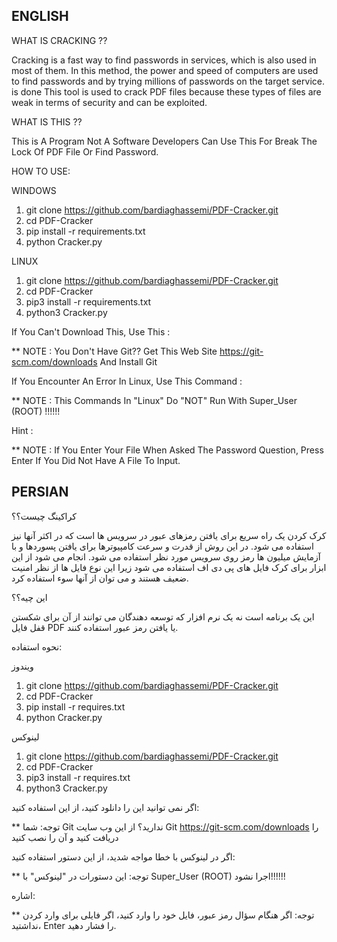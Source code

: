 ## ENGLISH 

WHAT IS CRACKING ??

Cracking is a fast way to find passwords in services, which is also used in most of them. In this method, the power and speed of computers are used to find passwords and by trying millions of passwords on the target service. is done
This tool is used to crack PDF files because these types of files are weak in terms of security and can be exploited.

WHAT IS THIS ??

This is A Program Not A Software Developers Can Use This For Break The Lock Of PDF File Or Find Password.

HOW TO USE:

WINDOWS
1. git clone https://github.com/bardiaghassemi/PDF-Cracker.git
2. cd PDF-Cracker
3. pip install -r requirements.txt
4. python Cracker.py

LINUX
1. git clone https://github.com/bardiaghassemi/PDF-Cracker.git
2. cd PDF-Cracker
3. pip3 install -r requirements.txt
4. python3 Cracker.py

If You Can't Download This, Use This :

** NOTE : You Don't Have Git?? Get This Web Site https://git-scm.com/downloads And Install Git

If You Encounter An Error In Linux, Use This Command : 

** NOTE : This Commands In "Linux" Do "NOT" Run With Super_User (ROOT) !!!!!!

Hint :

** NOTE : If You Enter Your File When Asked The Password Question, Press Enter If You Did Not Have A File To Input.

## PERSIAN

کراکینگ چیست؟؟

کرک کردن یک راه سریع برای یافتن رمزهای عبور در سرویس ها است که در اکثر آنها نیز استفاده می شود. در این روش از قدرت و سرعت کامپیوترها برای یافتن پسوردها و با آزمایش میلیون ها رمز روی سرویس مورد نظر استفاده می شود. انجام می شود
از این ابزار برای کرک فایل های پی دی اف استفاده می شود زیرا این نوع فایل ها از نظر امنیت ضعیف هستند و می توان از آنها سوء استفاده کرد.

این چیه؟؟

این یک برنامه است نه یک نرم افزار که توسعه دهندگان می توانند از آن برای شکستن قفل فایل PDF یا یافتن رمز عبور استفاده کنند.

نحوه استفاده:

ویندوز
1. git clone https://github.com/bardiaghassemi/PDF-Cracker.git
2. cd PDF-Cracker
3. pip install -r requires.txt
4. python Cracker.py

لینوکس
1. git clone https://github.com/bardiaghassemi/PDF-Cracker.git
2. cd PDF-Cracker
3. pip3 install -r requires.txt
4. python3 Cracker.py

اگر نمی توانید این را دانلود کنید، از این استفاده کنید:

** توجه: شما Git ندارید؟ از این وب سایت Git https://git-scm.com/downloads را دریافت کنید و آن را نصب کنید

اگر در لینوکس با خطا مواجه شدید، از این دستور استفاده کنید:

** توجه: این دستورات در "لینوکس" با Super_User (ROOT) اجرا نشود!!!!!!

اشاره:

** توجه: اگر هنگام سؤال رمز عبور، فایل خود را وارد کنید، اگر فایلی برای وارد کردن نداشتید، Enter را فشار دهید.


